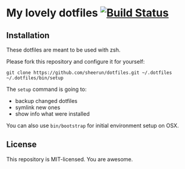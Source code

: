 # My lovely dotfiles [![Build Status](https://secure.travis-ci.org/sheerun/dotfiles.png?branch=master)](http://travis-ci.org/sheerun/dotfiles)

## Installation

These dotfiles are meant to be used with zsh.

Please fork this repository and configure it for yourself:

```
git clone https://github.com/sheerun/dotfiles.git ~/.dotfiles
~/.dotfiles/bin/setup
```

The `setup` command is going to:

* backup changed dotfiles
* symlink new ones
* show info what were installed

You can also use `bin/bootstrap` for initial environment setup on OSX.

## License

This repository is MIT-licensed. You are awesome.

